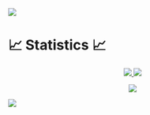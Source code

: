 <div>
<img src="https://user-images.githubusercontent.com/73097560/115834477-dbab4500-a447-11eb-908a-139a6edaec5c.gif">   

# 📈 Statistics 📈

<p align="center">
  <a href="https://github.com/ilija-mihajlovic">
    <img src="https://github-readme-stats.vercel.app/api?username=ilija-mihajlovic&show_icons=true&theme=github_dark&hide_border=true" />
    <img src="https://github-readme-streak-stats.herokuapp.com/?user=ilija-mihajlovic&theme=github-dark-blue&hide_border=true" />

[//]: # (    <img src="https://activity-graph.herokuapp.com/graph?username=ilija-mihajlovic&theme=react-dark" />)
</a>
</p>


<p  align="center">
<img src="https://user-images.githubusercontent.com/73097560/115834477-dbab4500-a447-11eb-908a-139a6edaec5c.gif">             
<br>

</div>

<img src="https://raw.githubusercontent.com/ilija-mihajlovic/ilija-mihajlovic/output/github-contribution-grid-snake.svg" />

